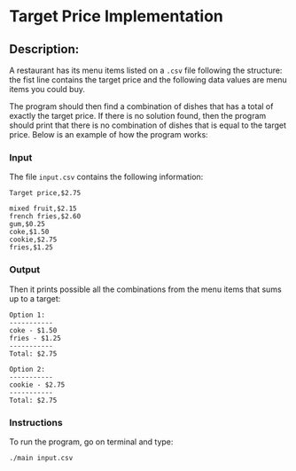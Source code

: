 # Target Price Implementation

## Description:

A restaurant has its menu items listed on a `.csv` file following the structure: the fist line contains the target price and the following data values are menu items you could buy. 

The program should then find a combination of dishes that has a total of exactly the target price. If there is no solution found, then the program should print that there is no combination of dishes that is equal to the target price. Below is an example of how the program works:

### Input

The file `input.csv` contains the following information:

```
Target price,$2.75

mixed fruit,$2.15
french fries,$2.60
gum,$0.25
coke,$1.50
cookie,$2.75
fries,$1.25
```

### Output

Then it prints possible all the combinations from the menu items that sums up to a target:

```
Option 1:
-----------
coke - $1.50
fries - $1.25
-----------
Total: $2.75

Option 2:
-----------
cookie - $2.75
-----------
Total: $2.75
```

### Instructions

To run the program, go on terminal and type:

`./main input.csv`
